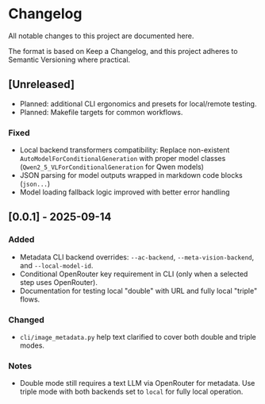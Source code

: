 # Changelog

All notable changes to this project are documented here.

The format is based on Keep a Changelog, and this project adheres to Semantic Versioning where practical.

## [Unreleased]
- Planned: additional CLI ergonomics and presets for local/remote testing.
- Planned: Makefile targets for common workflows.

### Fixed
- Local backend transformers compatibility: Replace non-existent `AutoModelForConditionalGeneration` with proper model classes (`Qwen2_5_VLForConditionalGeneration` for Qwen models)
- JSON parsing for model outputs wrapped in markdown code blocks (```json...```)
- Model loading fallback logic improved with better error handling

## [0.0.1] - 2025-09-14
### Added
- Metadata CLI backend overrides: `--ac-backend`, `--meta-vision-backend`, and `--local-model-id`.
- Conditional OpenRouter key requirement in CLI (only when a selected step uses OpenRouter).
- Documentation for testing local "double" with URL and fully local "triple" flows.

### Changed
- `cli/image_metadata.py` help text clarified to cover both double and triple modes.

### Notes
- Double mode still requires a text LLM via OpenRouter for metadata. Use triple mode with both backends set to `local` for fully local operation.

